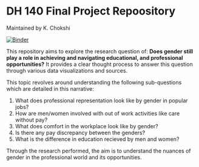 # DH 140 Final Project Repoository

Maintained by K. Chokshi

[![Binder](https://mybinder.org/badge_logo.svg)](https://mybinder.org/v2/gh/krishac1/DH_140_Final/main)

This repository aims to explore the research question of: **Does gender still play a role in achieving and navigating educational, and professional opportunities?** It provides a clear thought process to answer this question through various data visualizations and sources.

This topic revolves around understanding the following sub-questions which are detailed in this narrative:
1. What does professional representation look like by gender in popular jobs?
2. How are men/women involved with out of work activities like care without pay?
3. What does comfort in the workplace look like by gender?
4. Is there any pay discrepancy between the genders?
5. What is the difference in education recieved by men and women?

Through the research performed, the aim is to understand the nuances of gender in the professional world and its opportunities. 
